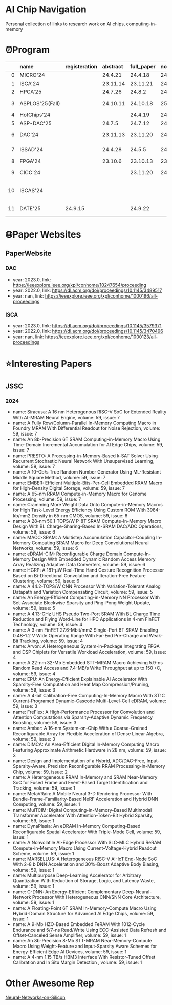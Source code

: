 

# AI Chip Navigation

Personal collection of links to research work on AI chips, computing-in-memory

# ⏰️Program

|    | name            | registeration   | abstract    | full_paper   | notification   | link                                                                                         |
|---:|:----------------|:----------------|:------------|:-------------|:---------------|:---------------------------------------------------------------------------------------------|
|  0 | MICRO'24        |              | 24.4.21     | 24.4.18      | 24.7.19        | https://microarch.org/micro56/submit/papers.php                                              |
|  1 | ISCA'24         |              | 23.11.14    | 23.11.21     | 24.3.19        | https://iscaconf.org/isca2023/                                                               |
|  2 | HPCA'25         |              | 24.7.26     | 24.8.2       | 24.11.5        | https://hpca-conf.org/2025/                                                                  |
|  3 | ASPLOS'25(Fall) |              | 24.10.11    | 24.10.18     | 25.2.7         | https://www.asplos-conference.org/asplos-2025-call-for-papers/                               |
|  4 | HotChips'24     |              |          | 24.4.19      | 24.7.15        | https://hotchips.org/call_for_contrib/                                                       |
|  5 | ASP-DAC'25      |              | 24.7.5      | 24.7.12      | 24.9.4         | https://www.aspdac.com/aspdac2025/cfp/                                                       |
|  6 | DAC'24          |              | 23.11.13    | 23.11.20     | 24.2.26        | https://www.dac.com/Conference/2024-Call-for-Contributions                                   |
|  7 | ISSAD'24        |              | 24.4.28     | 24.5.5       | 24.7.30        | https://2024.iccad.com/authors/initial-author-instructions                                   |
|  8 | FPGA'24         |              | 23.10.6     | 23.10.13     | 23.12.10       | https://www.isfpga.org/call-for-papers/                                                      |
|  9 | CICC'24         |              |          | 23.11.20     | 24.1.5         | https://www.ieee-cicc.org/2024-call-for-papers/                                              |
| 10 | ISCAS'24        |              |          |           |             | https://ieee-cas.org/event/conference/2024-ieee-international-symposium-circuits-and-systems |
| 11 | DATE'25         | 24.9.15         |          | 24.9.22      |             | https://www.date-conference.com/date-2025-call-papers                                        |

# 🌐Paper Websites

## PaperWebsite
### DAC
- year: 2023.0, link: https://ieeexplore.ieee.org/xpl/conhome/10247654/proceeding
- year: 2022.0, link: https://dl.acm.org/doi/proceedings/10.1145/3489517
- year: nan, link: https://ieeexplore.ieee.org/xpl/conhome/1000196/all-proceedings
### ISCA
- year: 2023.0, link: https://dl.acm.org/doi/proceedings/10.1145/3579371
- year: 2022.0, link: https://dl.acm.org/doi/proceedings/10.1145/3470496
- year: nan, link: https://ieeexplore.ieee.org/xpl/conhome/1000123/all-proceedings


# ⭐️Interesting Papers

## JSSC
### 2024
- name: Siracusa: A 16 nm Heterogenous RISC-V SoC for Extended Reality With At-MRAM Neural Engine, volume: 59, issue: 7
- name: A Fully Row/Column-Parallel In-Memory Computing Macro in Foundry MRAM With Differential Readout for Noise
Rejection, volume: 59, issue: 7
- name: An 8b-Precision 6T SRAM Computing-in-Memory Macro Using Time-Domain Incremental Accumulation for AI
Edge Chips, volume: 59, issue: 7
- name: PRESTO: A Processing-in-Memory-Based k-SAT Solver Using Recurrent Stochastic Neural Network With
Unsupervised Learning, volume: 59, issue: 7
- name: A 10-Gb/s True Random Number Generator Using ML-Resistant Middle Square Method, volume: 59, issue: 7
- name: EMBER: Efficient Multiple-Bits-Per-Cell Embedded RRAM Macro for High-Density Digital Storage, volume: 59, issue: 7
- name: A 65-nm RRAM Compute-in-Memory Macro for Genome Processing, volume: 59, issue: 7
- name: Cramming More Weight Data Onto Compute-in-Memory Macros for High Task-Level Energy Efficiency Using Custom
ROM With 3984-kb/mm2 Density in 65-nm CMOS, volume: 59, issue: 6
- name: A 28-nm 50.1-TOPS/W P-8T SRAM Compute-In-Memory Macro Design With BL Charge-Sharing-Based In-SRAM
DAC/ADC Operations, volume: 59, issue: 6
- name: MACC-SRAM: A Multistep Accumulation Capacitor-Coupling In-Memory Computing SRAM Macro for Deep
Convolutional Neural Networks, volume: 59, issue: 6
- name: eDRAM-CIM: Reconfigurable Charge Domain Compute-In-Memory Design With Embedded Dynamic Random
Access Memory Array Realizing Adaptive Data Converters, volume: 59, issue: 6
- name: HGRP: A 181-µW Real-Time Hand Gesture Recognition Processor Based on Bi-Directional Convolution and
Iteration-Free Feature Clustering, volume: 59, issue: 6
- name: A 44.2-TOPS/W CNN Processor With Variation-Tolerant Analog Datapath and Variation Compensating Circuit, volume: 59, issue: 5
- name: An Energy-Efficient Computing-in-Memory NN Processor With Set-Associate Blockwise Sparsity and Ping-Pong
Weight Update, volume: 59, issue: 5
- name: A 4.13-GHz UHS Pseudo Two-Port SRAM With BL Charge Time Reduction and Flying Word-Line for HPC
Applications in 4-nm FinFET Technology, volume: 59, issue: 4
- name: A 3-nm FinFET 27.6-Mbit/mm2 Single-Port 6T SRAM Enabling 0.48–1.2 V Wide Operating Range With Far-End
Pre-Charge and Weak-Bit Tracking, volume: 59, issue: 4
- name: Arvon: A Heterogeneous System-in-Package Integrating FPGA and DSP Chiplets for Versatile Workload
Acceleration, volume: 59, issue: 4
- name: A 22-nm 32-Mb Embedded STT-MRAM Macro Achieving 5.9-ns Random Read Access and 7.4-MB/s Write
Throughput at up to 150 ◦C, volume: 59, issue: 4
- name: EPU: An Energy-Efficient Explainable AI Accelerator With Sparsity-Free Computation and Heat Map Compression/Pruning, volume: 59, issue: 3
- name: A 4-bit Calibration-Free Computing-In-Memory Macro With 3T1C Current-Programed Dynamic-Cascode Multi-Level-Cell eDRAM, volume: 59, issue: 3
- name: FreFlex: A High-Performance Processor for Convolution and Attention Computations via Sparsity-Adaptive Dynamic
Frequency Boosting, volume: 59, issue: 3
- name: Amber: A 16-nm System-on-Chip With a Coarse-Grained Reconfigurable Array for Flexible Acceleration of Dense
Linear Algebra, volume: 59, issue: 3
- name: DIMCA: An Area-Efficient Digital In-Memory Computing Macro Featuring Approximate Arithmetic Hardware
in 28 nm, volume: 59, issue: 3
- name: Design and Implementation of a Hybrid, ADC/DAC-Free, Input-Sparsity-Aware, Precision Reconfigurable RRAM
Processing-in-Memory Chip, volume: 59, issue: 2
- name: A Heterogeneous RRAM In-Memory and SRAM Near-Memory SoC for Fused Frame and Event-Based Target
Identification and Tracking, volume: 59, issue: 1
- name: MetaVRain: A Mobile Neural 3-D Rendering Processor With Bundle-Frame-Familiarity-Based NeRF Acceleration
and Hybrid DNN Computing, volume: 59, issue: 1
- name: MulTCIM: Digital Computing-in-Memory-Based Multimodal Transformer Accelerator With Attention-Token-Bit
Hybrid Sparsity, volume: 59, issue: 1
- name: DynaPlasia: An eDRAM In-Memory Computing-Based Reconfigurable Spatial Accelerator With Triple-Mode
Cell, volume: 59, issue: 1
- name: A Nonvolatile AI-Edge Processor With SLC–MLC Hybrid ReRAM Compute-in-Memory Macro Using Current–Voltage-Hybrid Readout Scheme, volume: 59, issue: 1
- name: MARSELLUS: A Heterogeneous RISC-V AI-IoT End-Node SoC With 2–8 b DNN Acceleration and 30%-Boost
Adaptive Body Biasing, volume: 59, issue: 1
- name: Multipurpose Deep-Learning Accelerator for Arbitrary Quantization With Reduction of Storage, Logic, and Latency
Waste, volume: 59, issue: 1
- name: C-DNN: An Energy-Efficient Complementary Deep-Neural-Network Processor With Heterogeneous CNN/SNN Core
Architecture, volume: 59, issue: 1
- name: A Floating-Point 6T SRAM In-Memory-Compute Macro Using Hybrid-Domain Structure for Advanced AI Edge
Chips, volume: 59, issue: 1
- name: A 9-Mb HZO-Based Embedded FeRAM With 1012-Cycle Endurance and 5/7-ns Read/Write Using ECC-Assisted
Data Refresh and Offset-Canceled Sense Amplifier, volume: 59, issue: 1
- name: An 8b-Precision 8-Mb STT-MRAM Near-Memory-Compute Macro Using Weight-Feature and Input-Sparsity Aware
Schemes for Energy-Efficient Edge AI Devices, volume: 59, issue: 1
- name: A 4-nm 1.15 TB/s HBM3 Interface With Resistor-Tuned Offset Calibration and In Situ Margin Detection , volume: 59, issue: 1




# Other Awesome Rep

[Neural-Networks-on-Silicon](https://github.com/fengbintu/Neural-Networks-on-Silicon)

